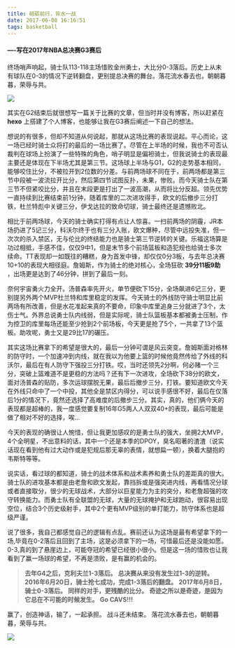 ```yaml
---
title: 砥砺前行，背水一战
date: 2017-06-08 16:16:51
tags: basketball
---
```

#### —-写在2017年NBA总决赛G3赛后

终场哨声响起，骑士队113-118主场惜败金州勇士，大比分0-3落后。历史上从未有球队在0-3的情况下逆转翻盘，更别提总决赛的舞台。落花流水春去也，朝朝暮暮，荣辱与共。
<!--more-->

![](https://i.loli.net/2018/11/20/5bf38012087ed.jpg)

其实在G2结束后就很想写一篇关于比赛的文章，但当时并没有博客，所以赶紧在 **hexo** 上搭建了个人博客，也能够让我在G3赛后阐述一下自己的想法。

想说的有很多，但却不知道从何说起，那就从这场比赛的表现说起。平心而论，这一场已经时骑士众将打的最后的一场比赛了。尽管在上半场的时候，我也不可否认裁判在球场上扮演了一些特殊的角色，哨子明显是偏袒骑士，但我说骑士的表现最主要还是体现在下半场尤其是第三节。这场球上半场与G1，G2的走势基本相同，能够咬住比分，不被拉开到2位数的分差。与前两场球不同在于，前两场都是第三节中段被一波流拉开比分，然后第四节试图反扑，未果，惨败。而今天骑士队在第三节不但紧咬比分，并且在末段更是打出了一波高潮，从而将比分反超。领先优势一直持续到比赛结束前1分钟，随着库里的二次进攻得手，欧文的后撤步三分打铁，杜兰特彪中关键三分，伊戈达拉的致命切球，骑士最终还是遗憾败北。

相比于前两场球，今天的骑士确实打得有点让人惊喜。一扫前两场的阴霾，JR本场扔进了5记三分，科沃尔终于也有三分入账，欧文爆种，尽管中远投失准，但一次次的杀入禁区，无与伦比的终结能力也是骑士第三节逆转的关键。乐福这场算是功过相抵，手感不佳，仅仅9中1，但是末节多个前场篮板和造犯规也给骑士多次续命。TT表现却一如既往的糟糕，身为首发中锋，却仅仅0分3板，与去年总决赛10+10的表现大相径庭。詹姆斯，作为骑士的绝对核心，全场狂砍 **39分11板9助** ，出场更是达到了46分钟，拼到了最后一刻。

奈何宇宙勇火力全开。汤普森率先开火，单节便砍下15分，全场飙进6记三分，更别提另外两个MVP杜兰特和库里稳定的发挥。今天骑士的外线防守骑士明显比前两场有所改善，但是水花准起来真的不要命，印象中库里追身三分就进了3个，太伤士气。外界总说勇士队内线弱，但是实际呢，骑士队篮板基本都被勇士压制，作为控卫的库里每场还能至少抢到2个前场板，今天更是抢了5个，一共拿了13个篮板。助攻呢，勇士又是29比17的碾压。

其实这场比赛拿下的希望是很大的，最后一分钟可谓是风云突变。詹姆斯面对格林的防守时，一个加速冲到内线，就在我以为他要上篮的时候他竟然传给了外线的科沃尔，最后在有人防守下强投三分打铁。哎，当时还领先2分啊，何必赌一个三分，突破上篮难道不是更稳的方法吗？还有下一次进攻，全场砍下38分的欧文，面对汤普森的贴防，多次运球摆脱无果，最后后撤步三分，打铁。要知道欧文今天在外线只命中了一个中投，其他全是禁区内得分，可以说手感很不好，最后在仅落后1分的情况下，竟然还选择了高难度的后撤步三分。其实，真的，他们俩今天的表现都是超棒的，我一度感觉要复制16年G5两人人双双40+的表现，最后可能是做了相对不好的选择，唉…

今天的表现的确很让人惋惜，但让我更加感叹的是勇士队的强大，坐拥2大MVP，4个全明星，不出意料的话，其中一个还是本季的DPOY，臭名昭著的渣渣（说实话现在看到他有过大动作或是犯规后那无辜的表情，就想扁一顿），换着大腿抱的韦斯特等等。

说实话，看过球的都知道，骑士的战术体系和战术素养和勇士队的差距真的很大。骑士队的进攻基本都是由老詹和欧文发起，靠挡拆或是强突进内线，再看情况分球或者直接取分，很少的无球战术，大部分以巨星能力为主的突分，和老詹超强的攻守转换能力。而勇士队有全联盟的无球，大量的无球掩护和无球跑动，很容易出现空位，结合3个历史级射手，其中2个更有MVP级别的单打能力，防守体系也是超级严谨。

说了很多，我自己都感觉自己的逻辑有点乱。赛前还认为这场是最有希望拿下的一场,毕竟在0-2落后且回到了主场，这是必须拿下的一场，可惜最后还是没能如愿。0-3,真的到了悬崖边上，可能夺冠的希望已经很小很小。但是这一场的惜败也让我看到了赢一场球的希望，不再是溃败，是有赢的机会的。

>**去年G4之后，克利夫兰1-3落后。**
>**总决赛从来没有发生过1-3的逆转。**
>**2016年6月20日，骑士抢七成功，完成1-3落后的翻盘。**
>**2017年6月8日，骑士0-3落后。**
>**同样的对手，更残酷的比分。**
>**奇迹之所以是奇迹，是因为它总在不可能的时候发生。**
>**Go CAVS!!!**

赢了，创造神话，输了，一起承担。
战斗还未结束。
落花流水春去也，朝朝暮暮，荣辱与共。

![](https://i.loli.net/2018/11/20/5bf380649d9d0.png)

